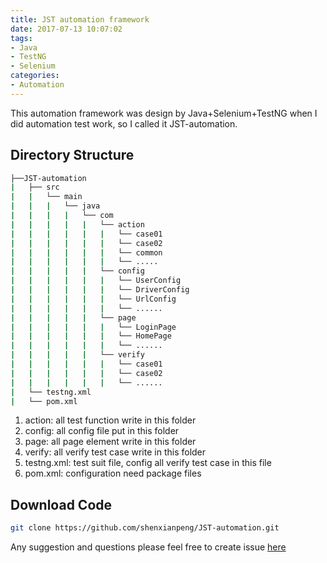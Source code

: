 ```yaml
---
title: JST automation framework
date: 2017-07-13 10:07:02
tags: 
- Java
- TestNG
- Selenium
categories: 
- Automation
---
```


This automation framework was design by Java+Selenium+TestNG when I did automation test work, so I called it JST-automation.

## Directory Structure

```bash
├──JST-automation
|   ├── src
|   |   └── main
|   |   |   └── java
|   |   |   |   └── com
|   |   |   |   |   └── action
|   |   |   |   |   |   └── case01
|   |   |   |   |   |   └── case02
|   |   |   |   |   |   └── common
|   |   |   |   |   |   └── .....
|   |   |   |   |   └── config
|   |   |   |   |   |   └── UserConfig
|   |   |   |   |   |   └── DriverConfig
|   |   |   |   |   |   └── UrlConfig
|   |   |   |   |   |   └── ......
|   |   |   |   |   └── page
|   |   |   |   |   |   └── LoginPage
|   |   |   |   |   |   └── HomePage
|   |   |   |   |   |   └── ......
|   |   |   |   |   └── verify
|   |   |   |   |   |   └── case01
|   |   |   |   |   |   └── case02
|   |   |   |   |   |   └── ......
|   └── testng.xml
|   └── pom.xml
```

1. action: all test function write in this folder
2. config: all config file put in this folder
3. page: all page element write in this folder
4. verify: all verify test case write in this folder
5. testng.xml: test suit file, config all verify test case in this file
6. pom.xml: configuration need package files

## Download Code

```bash
git clone https://github.com/shenxianpeng/JST-automation.git
```

Any suggestion and questions please feel free to create issue [here](https://github.com/shenxianpeng/JST-automation/issues)
